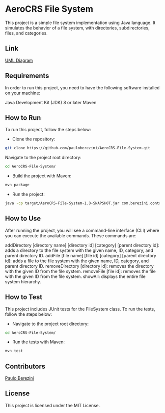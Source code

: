 # AeroCRS File System
This project is a simple file system implementation using Java language. It simulates the behavior of a file system, with directories, subdirectories, files, and categories.

## Link
[UML Diagram]

## Requirements
In order to run this project, you need to have the following software installed on your machine:

Java Development Kit (JDK) 8 or later
Maven
## How to Run
To run this project, follow the steps below:

- Clone the repository:
```sh
git clone https://github.com/pauloberezini/AeroCRS-File-System.git
```
Navigate to the project root directory:
```sh
cd AeroCRS-File-System/
```
- Build the project with Maven:
```sh
mvn package
```
- Run the project:
```sh
java -cp target/AeroCRS-File-System-1.0-SNAPSHOT.jar com.berezini.controller.MainController
```
## How to Use
After running the project, you will see a command-line interface (CLI) where you can execute the available commands. These commands are:

addDirectory [directory name] [directory id] [category] [parent directory id]: adds a directory to the file system with the given name, ID, category, and parent directory ID.
addFile [file name] [file id] [category] [parent directory id]: adds a file to the file system with the given name, ID, category, and parent directory ID.
removeDirectory [directory id]: removes the directory with the given ID from the file system.
removeFile [file id]: removes the file with the given ID from the file system.
showAll: displays the entire file system hierarchy.
## How to Test
This project includes JUnit tests for the FileSystem class. To run the tests, follow the steps below:

- Navigate to the project root directory:
```sh
cd AeroCRS-File-System/
```
- Run the tests with Maven:
```sh
mvn test
```
## Contributors
[Paulo Berezini]
## License
This project is licensed under the MIT License.

[Paulo Berezini]: <https://github.com/pauloberezini>
[UML Diagram]: <https://drive.google.com/file/d/121hMqhT1X-h_SirKeS8b882CmR9BSWKs/view?usp=sharing>
